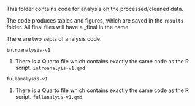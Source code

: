 This folder contains code for analysis on the processed/cleaned data.

The code produces tables and figures, which are saved in the `results` folder. All final files will have a _final in the name

There are two septs of analysis code.

`introanalysis-v1`
1. There is a Quarto file which contains exactly the same code as the R script. `introanalyis-v1.qmd`

`fullanalysis-v1`
1. There is a Quarto file which contains exactly the same code as the R script. `fullanalyis-v1.qmd`
